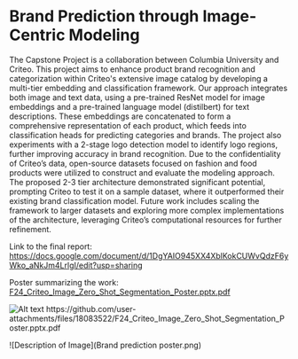 # Brand Prediction through Image-Centric Modeling
The Capstone Project is a collaboration between Columbia University and Criteo. This project aims to enhance product brand recognition and categorization within Criteo's extensive image catalog by developing a multi-tier embedding and classification framework. Our approach integrates both image and text data, using a pre-trained ResNet model for image embeddings and a pre-trained language model (distilbert) for text descriptions. These embeddings are concatenated to form a comprehensive representation of each product, which feeds into classification heads for predicting categories and brands. The project also experiments with a 2-stage logo detection model to identify logo regions, further improving accuracy in brand recognition.
Due to the confidentiality of Criteo’s data, open-source datasets focused on fashion and food products were utilized to construct and evaluate the modeling approach. The proposed 2-3 tier architecture demonstrated significant potential, prompting Criteo to test it on a sample dataset, where it outperformed their existing brand classification model. Future work includes scaling the framework to larger datasets and exploring more complex implementations of the architecture, leveraging Criteo’s computational resources for further refinement.

Link to the final report: https://docs.google.com/document/d/1DgYAIO945XX4XblKokCUWvQdzF6yWko_aNkJm4LrlgI/edit?usp=sharing

Poster summarizing the work: [F24_Criteo_Image_Zero_Shot_Segmentation_Poster.pptx.pdf](https://github.com/user-attachments/files/18083522/F24_Criteo_Image_Zero_Shot_Segmentation_Poster.pptx.pdf)

<img src="[https://example.com/path/to/image.png](https://github.com/user-attachments/files/18083522/F24_Criteo_Image_Zero_Shot_Segmentation_Poster.pptx.pdf)" alt="Alt text">
https://github.com/user-attachments/files/18083522/F24_Criteo_Image_Zero_Shot_Segmentation_Poster.pptx.pdf

![Description of Image](Brand prediction poster.png)
